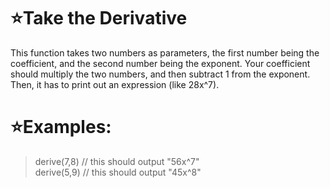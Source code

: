 # :star:Take the Derivative

This function takes two numbers as parameters, the first number being the coefficient, and the second number being the exponent. Your coefficient should multiply the two numbers, and then subtract 1 from the exponent. Then, it has to print out an expression (like 28x^7).

# :star:Examples:

>   derive(7,8) // this should output "56x^7" <br>
    derive(5,9) // this should output "45x^8"